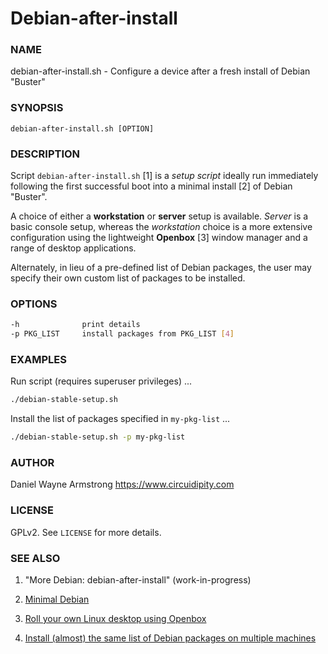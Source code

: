 # Debian-after-install

### NAME

debian-after-install.sh - Configure a device after a fresh install of Debian "Buster"

### SYNOPSIS

`debian-after-install.sh [OPTION]`

### DESCRIPTION

Script `debian-after-install.sh` [1] is a *setup script* ideally run immediately following the first successful boot into a minimal install [2] of Debian "Buster".

A choice of either a **workstation** or **server** setup is available. *Server* is a basic console setup, whereas the *workstation* choice is a more extensive configuration using the lightweight **Openbox** [3] window manager and a range of desktop applications.

Alternately, in lieu of a pre-defined list of Debian packages, the user may specify their own custom list of packages to be installed.

### OPTIONS

```bash
-h              print details
-p PKG_LIST     install packages from PKG_LIST [4]
```

### EXAMPLES

Run script (requires superuser privileges) ...

```bash
./debian-stable-setup.sh
```

Install the list of packages specified in `my-pkg-list` ...

```bash
./debian-stable-setup.sh -p my-pkg-list
```

### AUTHOR

Daniel Wayne Armstrong
https://www.circuidipity.com

### LICENSE

GPLv2. See ``LICENSE`` for more details.

### SEE ALSO

1. "More Debian: debian-after-install" (work-in-progress)

2. [Minimal Debian](https://www.circuidipity.com/minimal-debian/)

3. [Roll your own Linux desktop using Openbox](https://www.circuidipity.com/openbox/)

4. [Install (almost) the same list of Debian packages on multiple machines](https://www.circuidipity.com/debian-package-list/)
